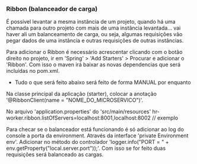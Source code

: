 ### Ribbon (balanceador de carga)
É possível levantar a mesma instância de um projeto, quando há uma chamada para outro projeto com mais de uma instância levantada... vai haver ali
um balanceamento de carga, ou seja, algumas requisições vão pegar dados de uma instância e outras requisições de outras instâncias.

Para adicionar o Ribbon é necessário acrescentar clicando com o botão direito no projeto, ir em 'Spring' > 'Add Starters' > Procurar e adicionar o 'Ribbon'.
Com isso o maven irá baixar as novas dependencias que será incluídas no pom.xml.

- Tudo o que será feito abaixo será feito de forma MANUAL por enquanto

Na classe principal da aplicação (starter), colocar a anotação '@RibbonClient(name = "NOME_DO_MICROSERVICO")'.

No arquivo 'application.properties' do 'src/main/resources'
hr-worker.ribbon.listOfServers=localhost:8001,localhost:8002 // exemplo

Para checar se o balanceador está funcionando é só adicionar ao log do console a porta da environment.
Através da interface 'private Environment env'.
Adicionar no método do controlador 'logger.info("PORT = " + env.getProperty("local.server.port"));'. 
Com isso se for feito duas requisições será balanceado as cargas.